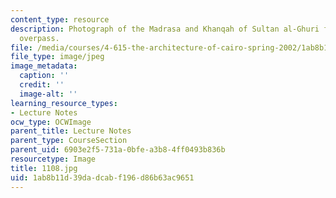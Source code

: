 ```yaml
---
content_type: resource
description: Photograph of the Madrasa and Khanqah of Sultan al-Ghuri from al-Azhar
  overpass.
file: /media/courses/4-615-the-architecture-of-cairo-spring-2002/1ab8b11d39dadcabf196d86b63ac9651_1108.jpg
file_type: image/jpeg
image_metadata:
  caption: ''
  credit: ''
  image-alt: ''
learning_resource_types:
- Lecture Notes
ocw_type: OCWImage
parent_title: Lecture Notes
parent_type: CourseSection
parent_uid: 6903e2f5-731a-0bfe-a3b8-4ff0493b836b
resourcetype: Image
title: 1108.jpg
uid: 1ab8b11d-39da-dcab-f196-d86b63ac9651
---
```

